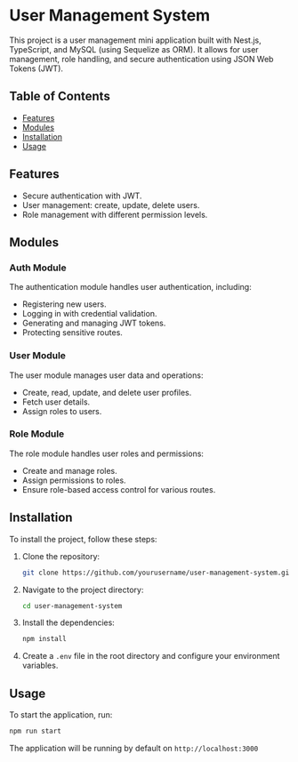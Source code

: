 # User Management System

This project is a user management mini application built with Nest.js, TypeScript, and MySQL (using Sequelize as ORM). It allows for user management, role handling, and secure authentication using JSON Web Tokens (JWT).

## Table of Contents

- [Features](#features)
- [Modules](#modules)
- [Installation](#installation)
- [Usage](#usage)


## Features

- Secure authentication with JWT.
- User management: create, update, delete users.
- Role management with different permission levels.

## Modules

### Auth Module

The authentication module handles user authentication, including:

- Registering new users.
- Logging in with credential validation.
- Generating and managing JWT tokens.
- Protecting sensitive routes.

### User Module

The user module manages user data and operations:

- Create, read, update, and delete user profiles.
- Fetch user details.
- Assign roles to users.

### Role Module

The role module handles user roles and permissions:

- Create and manage roles.
- Assign permissions to roles.
- Ensure role-based access control for various routes.

## Installation

To install the project, follow these steps:

1. Clone the repository:
   ```bash
   git clone https://github.com/yourusername/user-management-system.git

2. Navigate to the project directory:
   ```bash
   cd user-management-system

3. Install the dependencies:
   ```bash
   npm install

4. Create a `.env` file in the root directory and configure your environment variables.


## Usage
To start the application, run:
   ```bash
   npm run start
```
The application will be running by default on `http://localhost:3000`

